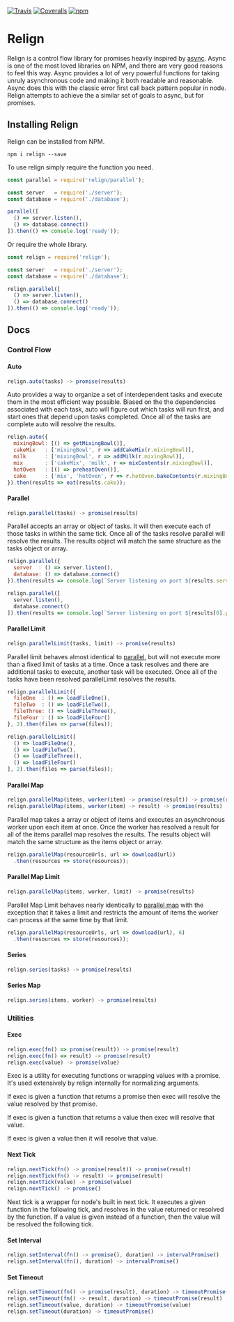 [![Travis](https://img.shields.io/travis/RobertWHurst/relign.svg)](https://travis-ci.org/RobertWHurst/relign)
[![Coveralls](https://img.shields.io/coveralls/jekyll/jekyll.svg)](https://coveralls.io/github/RobertWHurst/relign)
[![npm](https://img.shields.io/npm/v/relign.svg)](https://www.npmjs.com/package/relign)

# Relign

Relign is a control flow library for promises heavily inspired by
[async](https://github.com/caolan/async). Async is one of the most loved
libraries on NPM, and there are very good reasons to feel this way. Async
provides a lot of very powerful functions for taking unruly asynchronous code
and making it both readable and reasonable. Async does this with the classic
error first call back pattern popular in node. Relign attempts to achieve the
a similar set of goals to async, but for promises.

## Installing Relign

Relign can be installed from NPM.

```shell
npm i relign --save
```

To use relign simply require the function you need.

```javascript
const parallel = require('relign/parallel');

const server   = require('./server');
const database = require('./database');

parallel([
  () => server.listen(),
  () => database.connect()
]).then(() => console.log('ready'));
```

Or require the whole library.

```javascript
const relign = require('relign');

const server   = require('./server');
const database = require('./database');

relign.parallel([
  () => server.listen(),
  () => database.connect()
]).then(() => console.log('ready'));
```

## Docs

### Control Flow

#### Auto

```javascript
relign.auto(tasks) -> promise(results)
```

Auto provides a way to organize a set of interdependent tasks and execute them
in the most efficient way possible. Biased on the the dependencies associated
with each task, auto will figure out which tasks will run first, and start
ones that depend upon tasks completed. Once all of the tasks are complete auto
will resolve the results.

```javascript
relign.auto({
  mixingBowl: [() => getMixingBowl()],
  cakeMix   : ['mixingBowl', r => addCakeMix(r.mixingBowl)],
  milk      : ['mixingBowl', r => addMilk(r.mixingBowl)],
  mix       : ['cakeMix', 'milk', r => mixContents(r.mixingBowl)],
  hotOven   : [() => preheatOven()],
  cake      : ['mix', 'hotOven', r => r.hotOven.bakeContents(r.mixingBowl)],
}).then(results => eat(results.cake));
```

#### Parallel

```javascript
relign.parallel(tasks) -> promise(results)
```

Parallel accepts an array or object of tasks. It will then execute each of those
tasks in within the same tick. Once all of the tasks resolve parallel will
resolve the results. The results object will match the same structure as the
tasks object or array.

```javascript
relign.parallel({
  server  : () => server.listen(),
  database: () => database.connect()
}).then(results => console.log(`Server listening on port ${results.server.port}`));
```

```javascript
relign.parallel([
  server.listen(),
  database.connect()
]).then(results => console.log(`Server listening on port ${results[0].port}`));
```

#### Parallel Limit

```javascript
relign.parallelLimit(tasks, limit) -> promise(results)
```

Parallel limit behaves almost identical to [parallel](#parallel), but will
not execute more than a fixed limit of tasks at a time. Once a task resolves and
there are additional tasks to execute, another task will be executed. Once all
of the tasks have been resolved parallelLimit resolves the results.

```javascript
relign.parallelLimit({
  fileOne  : () => loadFileOne(),
  fileTwo  : () => loadFileTwo(),
  fileThree: () => loadFileThree(),
  fileFour : () => loadFileFour()
}, 2).then(files => parse(files));
```

```javascript
relign.parallelLimit([
  () => loadFileOne(),
  () => loadFileTwo(),
  () => loadFileThree(),
  () => loadFileFour()
], 2).then(files => parse(files));
```

#### Parallel Map

```javascript
relign.parallelMap(items, worker(item) -> promise(result)) -> promise(results)
relign.parallelMap(items, worker(item) -> result) -> promise(results)
```

Parallel map takes a array or object of items and executes an asynchronous
worker upon each item at once. Once the worker has resolved a result for all
of the items parallel map resolves the results. The results object will match
the same structure as the items object or array.

```javascript
relign.parallelMap(resourceUrls, url => download(url))
  .then(resources => store(resources));
```


#### Parallel Map Limit

```javascript
relign.parallelMap(items, worker, limit) -> promise(results)
```

Parallel Map Limit behaves nearly identically to [parallel map](#parallel-map)
with the exception that it takes a limit and restricts the amount of items
the worker can process at the same time by that limit.

```javascript
relign.parallelMap(resourceUrls, url => download(url), 6)
  .then(resources => store(resources));
```

#### Series

```javascript
relign.series(tasks) -> promise(results)
```

#### Series Map

```javascript
relign.series(items, worker) -> promise(results)
```

### Utilities

#### Exec

```javascript
relign.exec(fn() => promise(result)) -> promise(result)
relign.exec(fn() => result) -> promise(result)
relign.exec(value) -> promise(value)
```

Exec is a utility for executing functions or wrapping values with a promise.
It's used extensively by relign internally for normalizing arguments.

If exec is given a function that returns a promise then exec will resolve the
value resolved by that promise.

If exec is given a function that returns a value then exec will resolve that
value.

If exec is given a value then it will resolve that value.

#### Next Tick

```javascript
relign.nextTick(fn() -> promise(result)) -> promise(result)
relign.nextTick(fn() -> result) -> promise(result)
relign.nextTick(value) -> promise(value)
relign.nextTick() -> promise()
```

Next tick is a wrapper for node's built in next tick. It executes a given
function in the following tick, and resolves in the value returned or resolved
by the function. If a value is given instead of a function, then the value will
be resolved the following tick.

#### Set Interval

```javascript
relign.setInterval(fn() -> promise(), duration) -> intervalPromise()
relign.setInterval(fn(), duration) -> intervalPromise()
```

#### Set Timeout

```javascript
relign.setTimeout(fn() -> promise(result), duration) -> timeoutPromise(result)
relign.setTimeout(fn() -> result, duration) -> timeoutPromise(result)
relign.setTimeout(value, duration) -> timeoutPromise(value)
relign.setTimeout(duration) -> timeoutPromise()
```
